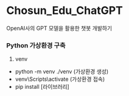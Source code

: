 # Chosun_Edu_ChatGPT
OpenAI사의 GPT 모델을 활용한 챗봇 개발하기



### Python 가상환경 구축

1. venv

 - python -m venv ./venv	   (가상환경 생성)
 - venv\Scripts\activate	   (가상환경 접속)
 - pip install [라이브러리]



